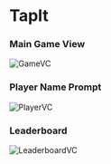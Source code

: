 # TapIt

### Main Game View
![GameVC](https://user-images.githubusercontent.com/52463851/126586952-7ad9c0d9-5c61-4650-9858-bf1796b8e94b.png)

### Player Name Prompt
![PlayerVC](https://user-images.githubusercontent.com/52463851/126586982-26b5902d-f439-4bef-b229-e2a05214f893.png)

### Leaderboard
![LeaderboardVC](https://user-images.githubusercontent.com/52463851/126587100-3accd0b5-83d8-452d-ac56-02fe5b544a62.png)
